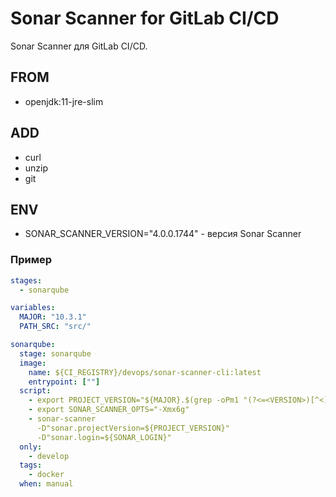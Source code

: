 # Sonar Scanner for GitLab CI/CD

Sonar Scanner для GitLab CI/CD.

## FROM

* openjdk:11-jre-slim

## ADD

* curl
* unzip
* git

## ENV

* SONAR_SCANNER_VERSION="4.0.0.1744" - версия Sonar Scanner

### Пример

```yml
stages:
  - sonarqube

variables:
  MAJOR: "10.3.1"
  PATH_SRC: "src/"

sonarqube:
  stage: sonarqube
  image:
    name: ${CI_REGISTRY}/devops/sonar-scanner-cli:latest
    entrypoint: [""]
  script:
    - export PROJECT_VERSION="${MAJOR}.$(grep -oPm1 "(?<=<VERSION>)[^<]+" ${PATH_SRC}VERSION)"
    - export SONAR_SCANNER_OPTS="-Xmx6g"
    - sonar-scanner
      -D"sonar.projectVersion=${PROJECT_VERSION}"
      -D"sonar.login=${SONAR_LOGIN}"
  only:
    - develop
  tags:
    - docker
  when: manual
```
